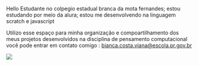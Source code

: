 Hello
Estudante no colpegio estadual branca da mota fernandes;
estou estudando por meio da alura;
estou me desenvolvendo na linguagem scratch e javascript

Utilizo esse espaço para minha organização e compoartilhamento dos meus projetos desenvolvidos na disciplina de pensamento computacional
você pode entrar em contato comigo : bianca.costa.viana@escola.pr.gov.br

![](https://media.tenor.com/Sw-HBO6KIdAAAAAC/omori.gif)


